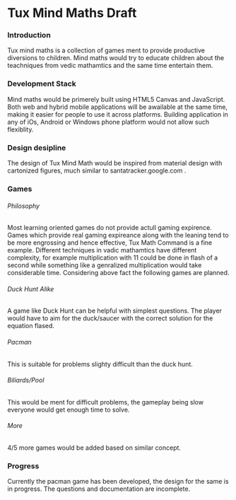 # Tux Mind Maths Draft

### Introduction
Tux mind maths is a collection of games ment to provide productive diversions to children. Mind maths would try to educate children about the teachniques from vedic mathamtics and the same time entertain them.

### Development Stack 
Mind maths would be primerely built using HTML5 Canvas and JavaScript. Both web and hybrid mobile applications will be awailable at the same time, making it easier for people to use it across platforms. Building application in any of iOs, Android or Windows phone platform would not allow such flexiblity.

### Design desipline
The design of Tux Mind Math would be inspired from material design with cartonized figures, much similar to santatracker.google.com .

### Games
###### Philosophy
Most learning oriented games do not provide actull gaming expirence. Games which provide real gaming expireance along with the leaning tend to be more engrossing and hence effective, Tux Math Command is a fine example. Different techniques in vadic mathamtics have different complexity, for example multiplication with 11 could be done in flash of a second while something like a genralized multiplication would take considerable time. Considering above fact the following games are planned.
###### Duck Hunt Alike
A game like Duck Hunt can be helpful with simplest questions. The player would have to aim for the duck/saucer with the correct solution for the equation flased.
###### Pacman
This is suitable for problems slighty difficult than the duck hunt.
###### Biliards/Pool
This would be ment for difficult problems, the gameplay being slow everyone would get enough time to solve.
###### More
4/5 more games would be added based on similar concept.

### Progress
Currently the pacman game has been developed, the design for the same is in progress. The questions and documentation are incomplete.



